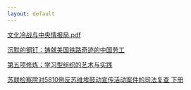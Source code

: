 ```yaml
---
layout: default
---
```


[文化冷战与中央情报局.pdf](https://github.com/xiashuangxi/eb/raw/main/book/%E6%96%87%E5%8C%96%E5%86%B7%E6%88%98%E4%B8%8E%E4%B8%AD%E5%A4%AE%E6%83%85%E6%8A%A5%E5%B1%80.pdf)

[沉默的钢钉：铸就美国铁路奇迹的中国劳工](https://github.com/xiashuangxi/eb/raw/main/book/%E6%B2%89%E9%BB%98%E7%9A%84%E9%92%A2%E9%92%89%EF%BC%9A%E9%93%B8%E5%B0%B1%E7%BE%8E%E5%9B%BD%E9%93%81%E8%B7%AF%E5%A5%87%E8%BF%B9%E7%9A%84%E4%B8%AD%E5%9B%BD%E5%8A%B3%E5%B7%A5%20by%20%E5%BC%A0%E5%B0%91%E4%B9%A6%20(z-lib.org).mobi)

[第五项修炼：学习型组织的艺术与实践](https://github.com/xiashuangxi/eb/raw/main/book/%E7%AC%AC%E4%BA%94%E9%A1%B9%E4%BF%AE%E7%82%BC%EF%BC%9A%E5%AD%A6%E4%B9%A0%E5%9E%8B%E7%BB%84%E7%BB%87%E7%9A%84%E8%89%BA%E6%9C%AF%E4%B8%8E%E5%AE%9E%E8%B7%B5-%E5%BD%BC%E5%BE%97%C2%B7%E5%9C%A3%E5%90%89.mobi)

[苏联检察院对5810例反苏维埃鼓动宣传活动案件的司法复查 下册](https://github.com/xiashuangxi/eb/raw/main/book/%E8%8B%8F%E8%81%94%E6%A3%80%E5%AF%9F%E9%99%A2%E5%AF%B95810%E4%BE%8B%E5%8F%8D%E8%8B%8F%E7%BB%B4%E5%9F%83%E9%BC%93%E5%8A%A8%E5%AE%A3%E4%BC%A0%E6%B4%BB%E5%8A%A8%E6%A1%88%E4%BB%B6%E7%9A%84%E5%8F%B8%E6%B3%95%E5%A4%8D%E6%9F%A5%20%E4%B8%8B%E5%86%8C.pdf)